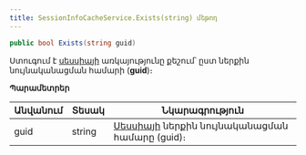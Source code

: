 ```yaml
---
title: SessionInfoCacheService.Exists(string) մեթոդ
---
```


```c#
public bool Exists(string guid)
```

Ստուգում է [սեսսիայի](../../types/SessionInfo.md) առկայությունը քեշում՝ ըստ ներքին նույնականացման համարի (**guid**)։

**Պարամետրեր**

| Անվանում | Տեսակ | Նկարագրություն |
|-----------|-------|-----------------|
| guid | string | [Սեսսիայի](../../types/SessionInfo.md) ներքին նույնականացման համարը (guid)։ |
